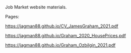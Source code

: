 Job Market website materials.

Pages:

https://jagman88.github.io/CV_JamesGraham_2021.pdf

https://jagman88.github.io/Graham_2020_HousePrices.pdf

https://jagman88.github.io/Graham_Ozbilgin_2021.pdf


